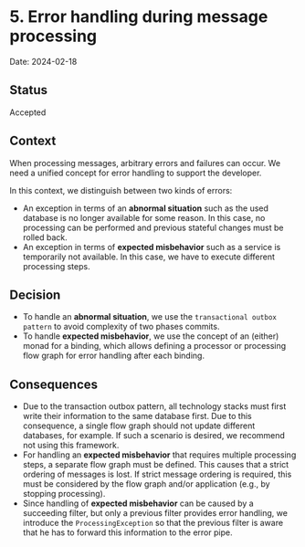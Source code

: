 # 5. Error handling during message processing

Date: 2024-02-18

## Status

Accepted

## Context
When processing messages, arbitrary errors and failures can occur. We need a unified concept for error handling to support the developer.   

In this context, we distinguish between two kinds of errors:
* An exception in terms of an __abnormal situation__ such as the used database is no longer available for some reason. In this case, no processing can be performed and previous stateful changes must be rolled back. 
* An exception in terms of __expected misbehavior__ such as a service is temporarily not available. In this case, we have to execute different processing steps.    


## Decision
* To handle an __abnormal situation__, we use the `transactional outbox pattern` to avoid complexity of two phases commits.
* To handle __expected misbehavior__, we use the concept of an (either) monad for a binding, which allows defining a processor or processing flow graph for error handling after each binding.  


## Consequences

* Due to the transaction outbox pattern, all technology stacks must first write their information to the same database first. Due to this consequence, a single flow graph should not update different databases, for example. If such a scenario is desired, we recommend not using this framework.           
* For handling an __expected misbehavior__ that requires multiple processing steps, a separate flow graph must be defined. This causes that a strict ordering of messages is lost. If strict message ordering is required, this must be considered by the flow graph and/or application (e.g., by stopping processing).  
* Since handling of __expected misbehavior__ can be caused by a succeeding filter, but only a previous filter provides error handling, we introduce the `ProcessingException` so that the previous filter is aware that he has to forward this information to the error pipe.   
